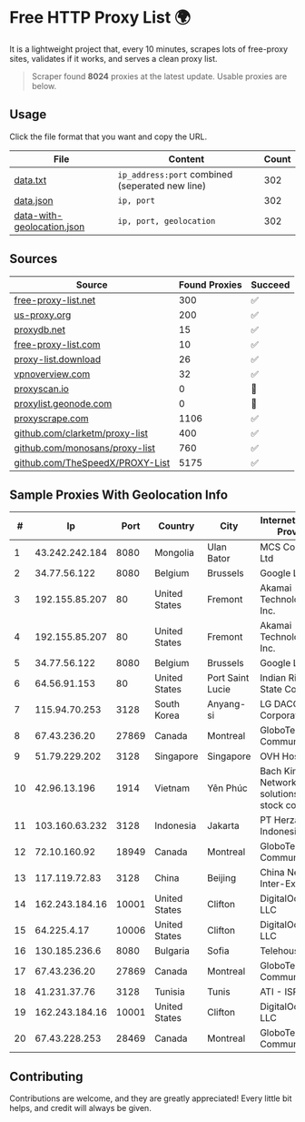 
# Free HTTP Proxy List 🌍

It is a lightweight project that, every 10 minutes, scrapes lots of free-proxy sites, validates if it works, and serves a clean proxy list.


> Scraper found **8024** proxies at the latest update. Usable proxies are below.

## Usage

Click the file format that you want and copy the URL.


|File|Content|Count|
|----|-------|-----|
|[data.txt](https://raw.githubusercontent.com/themiralay/Proxy-List-World/master/data.txt)|`ip_address:port` combined (seperated new line)|302|
|[data.json](https://raw.githubusercontent.com/themiralay/Proxy-List-World/master/data.json)|`ip, port`|302|
|[data-with-geolocation.json](https://raw.githubusercontent.com/themiralay/Proxy-List-World/master/data-with-geolocation.json)|`ip, port, geolocation`|302|

## Sources

|Source|Found Proxies|Succeed|
|------|-------------|-------|
|[free-proxy-list.net](https://free-proxy-list.net)|300|✅|
|[us-proxy.org](https://www.us-proxy.org)|200|✅|
|[proxydb.net](http://proxydb.net)|15|✅|
|[free-proxy-list.com](https://free-proxy-list.com/?page=&port=&type%5B%5D=http&type%5B%5D=https&up_time=0&search=Search)|10|✅|
|[proxy-list.download](https://www.proxy-list.download/HTTP)|26|✅|
|[vpnoverview.com](https://vpnoverview.com/privacy/anonymous-browsing/free-proxy-servers)|32|✅|
|[proxyscan.io](https://www.proxyscan.io)|0|🚫|
|[proxylist.geonode.com](https://proxylist.geonode.com/api/proxy-list?limit=300&page=1&sort_by=lastChecked&sort_type=desc&protocols=http,https)|0|🚫|
|[proxyscrape.com](https://api.proxyscrape.com/v2/?request=displayproxies&protocol=http&timeout=10000&country=all&ssl=all&anonymity=all)|1106|✅|
|[github.com/clarketm/proxy-list](https://raw.githubusercontent.com/clarketm/proxy-list/master/proxy-list-raw.txt)|400|✅|
|[github.com/monosans/proxy-list](https://raw.githubusercontent.com/monosans/proxy-list/main/proxies/http.txt)|760|✅|
|[github.com/TheSpeedX/PROXY-List](https://raw.githubusercontent.com/TheSpeedX/PROXY-List/master/http.txt)|5175|✅|


## Sample Proxies With Geolocation Info

|#|Ip|Port|Country|City|Internet Service Provider|
|-|--|----|-------|----|-------------------------|
|1|43.242.242.184|8080|Mongolia|Ulan Bator|MCS Com Co Ltd|
|2|34.77.56.122|8080|Belgium|Brussels|Google LLC|
|3|192.155.85.207|80|United States|Fremont|Akamai Technologies, Inc.|
|4|192.155.85.207|80|United States|Fremont|Akamai Technologies, Inc.|
|5|34.77.56.122|8080|Belgium|Brussels|Google LLC|
|6|64.56.91.153|80|United States|Port Saint Lucie|Indian River State College|
|7|115.94.70.253|3128|South Korea|Anyang-si|LG DACOM Corporation|
|8|67.43.236.20|27869|Canada|Montreal|GloboTech Communications|
|9|51.79.229.202|3128|Singapore|Singapore|OVH Hosting|
|10|42.96.13.196|1914|Vietnam|Yên Phúc|Bach Kim Network solutions Join stock company|
|11|103.160.63.232|3128|Indonesia|Jakarta|PT Herza Digital Indonesia|
|12|72.10.160.92|18949|Canada|Montreal|GloboTech Communications|
|13|117.119.72.83|3128|China|Beijing|China Networks Inter-Exchange|
|14|162.243.184.16|10001|United States|Clifton|DigitalOcean, LLC|
|15|64.225.4.17|10006|United States|Clifton|DigitalOcean, LLC|
|16|130.185.236.6|8080|Bulgaria|Sofia|Telehouse EAD|
|17|67.43.236.20|27869|Canada|Montreal|GloboTech Communications|
|18|41.231.37.76|3128|Tunisia|Tunis|ATI - ISP|
|19|162.243.184.16|10001|United States|Clifton|DigitalOcean, LLC|
|20|67.43.228.253|28469|Canada|Montreal|GloboTech Communications|



## Contributing

Contributions are welcome, and they are greatly appreciated! Every
little bit helps, and credit will always be given.


